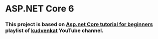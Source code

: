 # ASP.NET Core 6

### This project is based on [Asp.net Core tutorial for beginners](https://www.youtube.com/playlist?list=PL6n9fhu94yhVkdrusLaQsfERmL_Jh4XmU) playlist of [kudvenkat](https://www.youtube.com/@Csharp-video-tutorialsBlogspot) YouTube channel.